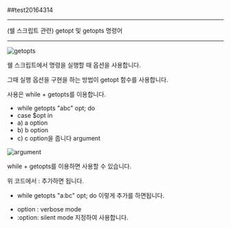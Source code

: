 ##test20164314

---

(쉘 스크립트 관련) getopt 및 getopts 명령어

***
![getopts](https://user-images.githubusercontent.com/94046904/141101772-90c67ad7-dde5-4e11-b75e-b32c670cffe9.png)

쉘 스크립트에서 명령을 실행할 때 옵션을 사용합니다.

그때 실행 옵션을 구현을 하는 방법이 getopt 함수를 사용합니다.

사용은 while + getopts를 이용합니다.
 * while getopts "abc" opt; do
 *  case $opt in
 *  a) a option
 *  b) b option
 *  c) c option을 줍니다
argument

![argument](https://user-images.githubusercontent.com/94046904/141102275-03837384-9f57-43bb-8968-ec7dd7009400.png)

while + getopts를 이용하면 사용할 수 있습니다.

위 코드에서 : 추가하면 됩니다.
* while getopts "a:bc" opt; do
이렇게 추가를 하면됩니다.
- option : verbose mode
- :option: silent mode 지정하여 사용합니다.
